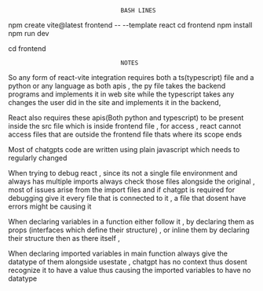                                     BASH LINES

npm create vite@latest frontend -- --template react
cd frontend
npm install
npm run dev

cd frontend


                                    NOTES

So any form of react-vite integration requires both a ts(typescript) file and  a python or any language as both apis , the py file takes the backend programs and implements it in web site while the typescript takes any changes the user did in the site and implements it in the backend, 

React also requires these apis(Both python and typescript) to be present inside the src file which is inside frontend file , for access , react cannot access files that are outside the frontend file thats where its scope ends

Most of chatgpts code are written using plain javascript which needs to regularly changed

When trying to debug react , since its not a single file environment and always has multiple imports always check those files alongside the original , most of issues arise from the import files and if chatgpt is required for debugging give it every file that is connected to it , a file that dosent have errors might be causing it 

When declaring variables in a function either follow it , by declaring them as props (interfaces which define their structure) , or inline them by declaring their structure then as there itself ,

When declaring imported variables in main function always give the datatype of them alongside usestate , chatgpt has no context thus dosent recognize it to have a value thus causing the imported variables to have no datatype 



  

